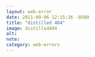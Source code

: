 ```yaml
---
layout: web-error
date: 2011-09-06 12:15:26 -0500
title: "distilled 404"
image: distilled404
alt: 
note: 
category: web-errors
---
```

